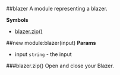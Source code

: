 <a name="module_blazer"></a>
##blazer
A module representing a blazer.

**Symbols**

* [blazer.zip()](#module_blazer#zip)

<a name="module_blazer"></a>
##new module:blazer(input)
**Params**

- input `string` - the input

<a name="module_blazer#zip"></a>
###blazer.zip()
Open and close your Blazer.

